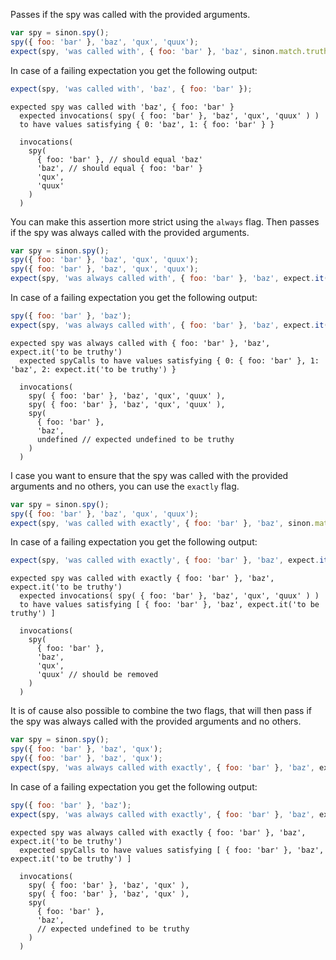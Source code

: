 Passes if the spy was called with the provided arguments.

```js
var spy = sinon.spy();
spy({ foo: 'bar' }, 'baz', 'qux', 'quux');
expect(spy, 'was called with', { foo: 'bar' }, 'baz', sinon.match.truthy);
```

In case of a failing expectation you get the following output:

```js
expect(spy, 'was called with', 'baz', { foo: 'bar' });
```

```output
expected spy was called with 'baz', { foo: 'bar' }
  expected invocations( spy( { foo: 'bar' }, 'baz', 'qux', 'quux' ) )
  to have values satisfying { 0: 'baz', 1: { foo: 'bar' } }

  invocations(
    spy(
      { foo: 'bar' }, // should equal 'baz'
      'baz', // should equal { foo: 'bar' }
      'qux',
      'quux'
    )
  )
```

You can make this assertion more strict using the `always` flag. Then
passes if the spy was always called with the provided arguments.

```js
var spy = sinon.spy();
spy({ foo: 'bar' }, 'baz', 'qux', 'quux');
spy({ foo: 'bar' }, 'baz', 'qux', 'quux');
expect(spy, 'was always called with', { foo: 'bar' }, 'baz', expect.it('to be truthy'));
```

In case of a failing expectation you get the following output:

```js
spy({ foo: 'bar' }, 'baz');
expect(spy, 'was always called with', { foo: 'bar' }, 'baz', expect.it('to be truthy'));
```

```output
expected spy was always called with { foo: 'bar' }, 'baz', expect.it('to be truthy')
  expected spyCalls to have values satisfying { 0: { foo: 'bar' }, 1: 'baz', 2: expect.it('to be truthy') }

  invocations(
    spy( { foo: 'bar' }, 'baz', 'qux', 'quux' ),
    spy( { foo: 'bar' }, 'baz', 'qux', 'quux' ),
    spy(
      { foo: 'bar' },
      'baz',
      undefined // expected undefined to be truthy
    )
  )
```

I case you want to ensure that the spy was called with the provided
arguments and no others, you can use the `exactly` flag.

```js
var spy = sinon.spy();
spy({ foo: 'bar' }, 'baz', 'qux', 'quux');
expect(spy, 'was called with exactly', { foo: 'bar' }, 'baz', sinon.match.truthy, 'quux');
```

In case of a failing expectation you get the following output:

```js
expect(spy, 'was called with exactly', { foo: 'bar' }, 'baz', expect.it('to be truthy'));
```

```output
expected spy was called with exactly { foo: 'bar' }, 'baz', expect.it('to be truthy')
  expected invocations( spy( { foo: 'bar' }, 'baz', 'qux', 'quux' ) )
  to have values satisfying [ { foo: 'bar' }, 'baz', expect.it('to be truthy') ]

  invocations(
    spy(
      { foo: 'bar' },
      'baz',
      'qux',
      'quux' // should be removed
    )
  )
```

It is of cause also possible to combine the two flags, that will then
pass if the spy was always called with the provided arguments and no
others.

```js
var spy = sinon.spy();
spy({ foo: 'bar' }, 'baz', 'qux');
spy({ foo: 'bar' }, 'baz', 'qux');
expect(spy, 'was always called with exactly', { foo: 'bar' }, 'baz', expect.it('to be truthy'));
```

In case of a failing expectation you get the following output:

```js
spy({ foo: 'bar' }, 'baz');
expect(spy, 'was always called with exactly', { foo: 'bar' }, 'baz', expect.it('to be truthy'));
```

```output
expected spy was always called with exactly { foo: 'bar' }, 'baz', expect.it('to be truthy')
  expected spyCalls to have values satisfying [ { foo: 'bar' }, 'baz', expect.it('to be truthy') ]

  invocations(
    spy( { foo: 'bar' }, 'baz', 'qux' ),
    spy( { foo: 'bar' }, 'baz', 'qux' ),
    spy(
      { foo: 'bar' },
      'baz',
      // expected undefined to be truthy
    )
  )
```
